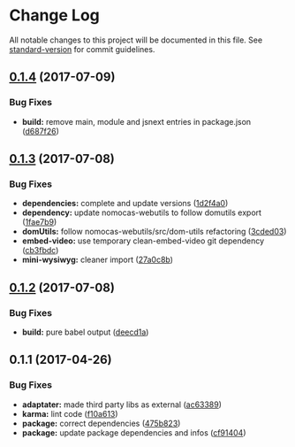 # Change Log

All notable changes to this project will be documented in this file. See [standard-version](https://github.com/conventional-changelog/standard-version) for commit guidelines.

<a name="0.1.4"></a>
## [0.1.4](https://github.com/nomocas/htsl-uikit-lexicon/compare/v0.1.3...v0.1.4) (2017-07-09)


### Bug Fixes

* **build:** remove main, module and jsnext entries in package.json ([d687f26](https://github.com/nomocas/htsl-uikit-lexicon/commit/d687f26))



<a name="0.1.3"></a>
## [0.1.3](https://github.com/nomocas/htsl-uikit-lexicon/compare/v0.1.2...v0.1.3) (2017-07-08)


### Bug Fixes

* **dependencies:** complete and update versions ([1d2f4a0](https://github.com/nomocas/htsl-uikit-lexicon/commit/1d2f4a0))
* **dependency:** update nomocas-webutils to follow domutils export ([1fae7b9](https://github.com/nomocas/htsl-uikit-lexicon/commit/1fae7b9))
* **domUtils:** follow nomocas-webutils/src/dom-utils refactoring ([3cded03](https://github.com/nomocas/htsl-uikit-lexicon/commit/3cded03))
* **embed-video:** use temporary clean-embed-video git dependency ([cb3fbdc](https://github.com/nomocas/htsl-uikit-lexicon/commit/cb3fbdc))
* **mini-wysiwyg:** cleaner import ([27a0c8b](https://github.com/nomocas/htsl-uikit-lexicon/commit/27a0c8b))



<a name="0.1.2"></a>
## [0.1.2](https://github.com/nomocas/htsl-uikit-lexicon/compare/v0.1.1...v0.1.2) (2017-07-08)


### Bug Fixes

* **build:** pure babel output ([deecd1a](https://github.com/nomocas/htsl-uikit-lexicon/commit/deecd1a))



<a name="0.1.1"></a>
## 0.1.1 (2017-04-26)


### Bug Fixes

* **adaptater:** made third party libs as external ([ac63389](https://github.com/nomocas/htsl-uikit-lexicon/commit/ac63389))
* **karma:** lint code ([f10a613](https://github.com/nomocas/htsl-uikit-lexicon/commit/f10a613))
* **package:** correct dependencies ([475b823](https://github.com/nomocas/htsl-uikit-lexicon/commit/475b823))
* **package:** update package dependencies and infos ([cf91404](https://github.com/nomocas/htsl-uikit-lexicon/commit/cf91404))

